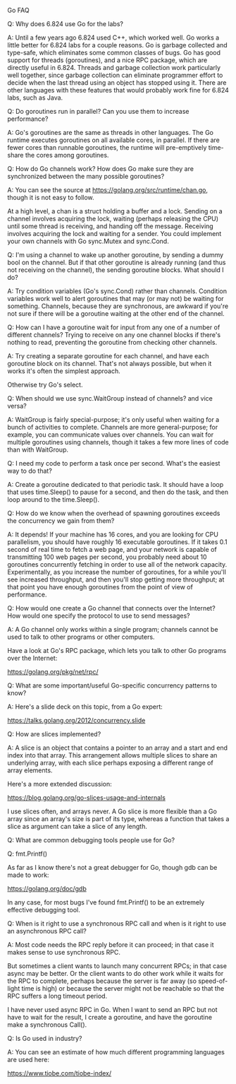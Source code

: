 Go FAQ

Q: Why does 6.824 use Go for the labs?

A: Until a few years ago 6.824 used C++, which worked well. Go works a
little better for 6.824 labs for a couple reasons. Go is garbage
collected and type-safe, which eliminates some common classes of bugs.
Go has good support for threads (goroutines), and a nice RPC package,
which are directly useful in 6.824. Threads and garbage collection
work particularly well together, since garbage collection can
eliminate programmer effort to decide when the last thread using an
object has stopped using it. There are other languages with these
features that would probably work fine for 6.824 labs, such as Java.

Q: Do goroutines run in parallel? Can you use them to increase
performance?

A: Go's goroutines are the same as threads in other languages. The Go
runtime executes goroutines on all available cores, in parallel. If
there are fewer cores than runnable goroutines, the runtime will
pre-emptively time-share the cores among goroutines.

Q: How do Go channels work? How does Go make sure they are
synchronized between the many possible goroutines?

A: You can see the source at https://golang.org/src/runtime/chan.go,
though it is not easy to follow.

At a high level, a chan is a struct holding a buffer and a lock.
Sending on a channel involves acquiring the lock, waiting (perhaps
releasing the CPU) until some thread is receiving, and handing off the
message. Receiving involves acquiring the lock and waiting for a
sender. You could implement your own channels with Go sync.Mutex and
sync.Cond.

Q: I'm using a channel to wake up another goroutine, by sending a
dummy bool on the channel. But if that other goroutine is already
running (and thus not receiving on the channel), the sending goroutine
blocks. What should I do?

A: Try condition variables (Go's sync.Cond) rather than channels.
Condition variables work well to alert goroutines that may (or may
not) be waiting for something. Channels, because they are synchronous,
are awkward if you're not sure if there will be a goroutine waiting at
the other end of the channel.

Q: How can I have a goroutine wait for input from any one of a number
of different channels? Trying to receive on any one channel blocks if
there's nothing to read, preventing the goroutine from checking other
channels.

A: Try creating a separate goroutine for each channel, and have each
goroutine block on its channel. That's not always possible, but when
it works it's often the simplest approach.

Otherwise try Go's select.

Q: When should we use sync.WaitGroup instead of channels? and vice versa?

A: WaitGroup is fairly special-purpose; it's only useful when waiting
for a bunch of activities to complete. Channels are more
general-purpose; for example, you can communicate values over
channels. You can wait for multiple goroutines using channels, though it
takes a few more lines of code than with WaitGroup.

Q: I need my code to perform a task once per second. What's the
easiest way to do that?

A: Create a goroutine dedicated to that periodic task. It should have
a loop that uses time.Sleep() to pause for a second, and then do the
task, and then loop around to the time.Sleep().

Q: How do we know when the overhead of spawning goroutines exceeds
the concurrency we gain from them?

A: It depends! If your machine has 16 cores, and you are looking for
CPU parallelism, you should have roughly 16 executable goroutines. If
it takes 0.1 second of real time to fetch a web page, and your network
is capable of transmitting 100 web pages per second, you probably need
about 10 goroutines concurrently fetching in order to use all of the
network capacity. Experimentally, as you increase the number of
goroutines, for a while you'll see increased throughput, and then
you'll stop getting more throughput; at that point you have enough
goroutines from the point of view of performance.

Q: How would one create a Go channel that connects over the Internet?
How would one specify the protocol to use to send messages?

A: A Go channel only works within a single program; channels cannot be
used to talk to other programs or other computers.

Have a look at Go's RPC package, which lets you talk to other Go
programs over the Internet:

  https://golang.org/pkg/net/rpc/

Q: What are some important/useful Go-specific concurrency patterns to know?

A: Here's a slide deck on this topic, from a Go expert:

https://talks.golang.org/2012/concurrency.slide

Q: How are slices implemented?

A: A slice is an object that contains a pointer to an array and a start and
end index into that array. This arrangement allows multiple slices to
share an underlying array, with each slice perhaps exposing a different
range of array elements.

Here's a more extended discussion:

  https://blog.golang.org/go-slices-usage-and-internals

I use slices often, and arrays never. A Go slice is more flexible than
a Go array since an array's size is part of its type, whereas a
function that takes a slice as argument can take a slice of any
length.

Q: What are common debugging tools people use for Go?

Q: fmt.Printf()

As far as I know there's not a great debugger for Go, though gdb can be
made to work:

https://golang.org/doc/gdb

In any case, for most bugs I've found fmt.Printf() to be an extremely
effective debugging tool.

Q: When is it right to use a synchronous RPC call and when is it right to
use an asynchronous RPC call?

A: Most code needs the RPC reply before it can proceed; in that case it
makes sense to use synchronous RPC.

But sometimes a client wants to launch many concurrent RPCs; in that
case async may be better. Or the client wants to do other work while it
waits for the RPC to complete, perhaps because the server is far away
(so speed-of-light time is high) or because the server might not be
reachable so that the RPC suffers a long timeout period.

I have never used async RPC in Go. When I want to send an RPC but not
have to wait for the result, I create a goroutine, and have the
goroutine make a synchronous Call().

Q: Is Go used in industry?

A: You can see an estimate of how much different programming languages
are used here:

https://www.tiobe.com/tiobe-index/